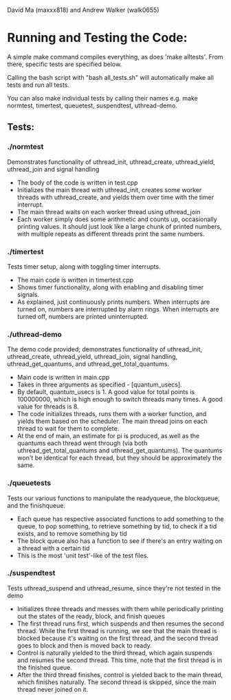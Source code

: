 David Ma (maxxx818) and Andrew Walker (walk0655)

# Running and Testing the Code:
A simple make command compiles everything, as does 'make alltests'. From there, specific tests are specified below.

Calling the bash script with "bash all_tests.sh" will automatically make all tests and run all tests.

You can also make individual tests by calling their names e.g. make normtest, timertest, queuetest, suspendtest, uthread-demo.

## Tests:
### ./normtest
Demonstrates functionality of uthread_init, uthread_create, uthread_yield, uthread_join and signal handling
- The body of the code is written in test.cpp
- Initializes the main thread with uthread_init, creates some worker threads with uthread_create, and yields them over time with the timer interrupt.
- The main thread waits on each worker thread using uthread_join
- Each worker simply does some arithmetic and counts up, occasionally printing values. It should just look like a large chunk of printed numbers, with multiple repeats as different threads print the same numbers.

### ./timertest
Tests timer setup, along with toggling timer interrupts.
- The main code is written in timertest.cpp
- Shows timer functionality, along with enabling and disabling timer signals.
- As explained, just continuously prints numbers. When interrupts are turned on, numbers are interrupted by alarm rings. When interrupts are turned off, numbers are printed uninterrupted.

### ./uthread-demo
The demo code provided; demonstrates functionality of uthread_init, uthread_create, uthread_yield, uthread_join, signal handling, uthread_get_quantums, and uthread_get_total_quantums.
- Main code is written in main.cpp
- Takes in three arguments as specified - <total points> <threads> [quantum_usecs].
- By default, quantum_usecs is 1. A good value for total points is 100000000, which is high enough to switch threads many times. A good value for threads is 8.
- The code initializes threads, runs them with a worker function, and yields them based on the scheduler. The main thread joins on each thread to wait for them to complete.
- At the end of main, an estimate for pi is produced, as well as the quantums each thread went through (via both uthread_get_total_quantums and uthread_get_quantums). The quantums won't be identical for each thread, but they should be approximately the same.

### ./queuetests
Tests our various functions to manipulate the readyqueue, the blockqueue, and the finishqueue.
- Each queue has respective associated functions to add something to the queue, to pop something, to retrieve something by tid, to check if a tid exists, and to remove something by tid
- The block queue also has a function to see if there's an entry waiting on a thread with a certain tid
- This is the most 'unit test'-like of the test files.

### ./suspendtest
Tests uthread_suspend and uthread_resume, since they're not tested in the demo
- Initializes three threads and messes with them while periodically printing out the states of the ready, block, and finish queues
- The first thread runs first, which suspends and then resumes the second thread. While the first thread is running, we see that the main thread is blocked because it's waiting on the first thread, and the second thread goes to block and then is moved back to ready.
- Control is naturally yielded to the third thread, which again suspends and resumes the second thread. This time, note that the first thread is in the finished queue.
- After the third thread finishes, control is yielded back to the main thread, which finishes naturally. The second thread is skipped, since the main thread never joined on it.
